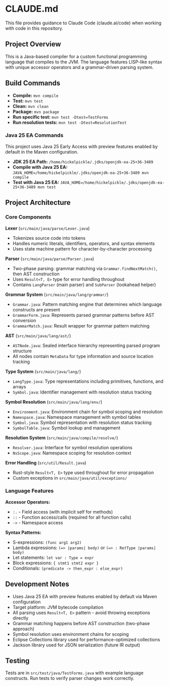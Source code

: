# CLAUDE.md

This file provides guidance to Claude Code (claude.ai/code) when working with code in this repository.

## Project Overview

This is a Java-based compiler for a custom functional programming language that compiles to the JVM. The language features LISP-like syntax with unique accessor operators and a grammar-driven parsing system.

## Build Commands

- **Compile:** `mvn compile`
- **Test:** `mvn test`
- **Clean:** `mvn clean`
- **Package:** `mvn package`
- **Run specific test:** `mvn test -Dtest=TestForms`
- **Run resolution tests:** `mvn test -Dtest=ResolutionTest`

### Java 25 EA Commands

This project uses Java 25 Early Access with preview features enabled by default in the Maven configuration.

- **JDK 25 EA Path:** `/home/hickelpickle/.jdks/openjdk-ea-25+36-3489`
- **Compile with Java 25 EA:** `JAVA_HOME=/home/hickelpickle/.jdks/openjdk-ea-25+36-3489 mvn compile`
- **Test with Java 25 EA:** `JAVA_HOME=/home/hickelpickle/.jdks/openjdk-ea-25+36-3489 mvn test`

## Project Architecture

### Core Components

**Lexer** (`src/main/java/parse/Lexer.java`)
- Tokenizes source code into tokens
- Handles numeric literals, identifiers, operators, and syntax elements
- Uses state machine pattern for character-by-character processing

**Parser** (`src/main/java/parse/Parser.java`)
- Two-phase parsing: grammar matching via `Grammar.findNextMatch()`, then AST construction
- Uses `Result<T, E>` type for error handling throughout
- Contains `LangParser` (main parser) and `SubParser` (lookahead helper)

**Grammar System** (`src/main/java/lang/grammar/`)
- `Grammar.java`: Pattern matching engine that determines which language constructs are present
- `GrammarForm.java`: Represents parsed grammar patterns before AST conversion
- `GrammarMatch.java`: Result wrapper for grammar pattern matching

**AST** (`src/main/java/lang/ast/`)
- `ASTNode.java`: Sealed interface hierarchy representing parsed program structure
- All nodes contain `MetaData` for type information and source location tracking

**Type System** (`src/main/java/lang/`)
- `LangType.java`: Type representations including primitives, functions, and arrays
- `Symbol.java`: Identifier management with resolution status tracking

**Symbol Resolution** (`src/main/java/lang/env/`)
- `Environment.java`: Environment chain for symbol scoping and resolution
- `Namespace.java`: Namespace management with symbol tables
- `Symbol.java`: Symbol representation with resolution status tracking
- `SymbolTable.java`: Symbol lookup and management

**Resolution System** (`src/main/java/compile/resolve/`)
- `Resolver.java`: Interface for symbol resolution operations
- `NsScope.java`: Namespace scoping for resolution context

**Error Handling** (`src/util/Result.java`)
- Rust-style `Result<T, E>` type used throughout for error propagation
- Custom exceptions in `src/main/java/util/exceptions/`

### Language Features

**Accessor Operators:**
- `:.` - Field access (with implicit self for methods)
- `::` - Function access/calls (required for all function calls)
- `->` - Namespace access

**Syntax Patterns:**
- S-expressions: `(func arg1 arg2)`
- Lambda expressions: `(=> |params| body)` or `(=> : RetType |params| body)`
- Let statements: `let var : Type = expr`
- Block expressions: `{ stmt1 stmt2 expr }`
- Conditionals: `(predicate -> then_expr : else_expr)`

## Development Notes

- Uses Java 25 EA with preview features enabled by default via Maven configuration
- Target platform: JVM bytecode compilation
- All parsing uses `Result<T, E>` pattern - avoid throwing exceptions directly
- Grammar matching happens before AST construction (two-phase approach)
- Symbol resolution uses environment chains for scoping
- Eclipse Collections library used for performance-optimized collections
- Jackson library used for JSON serialization (future IR output)

## Testing

Tests are in `src/test/java/TestForms.java` with example language constructs. Run tests to verify parser changes work correctly.
